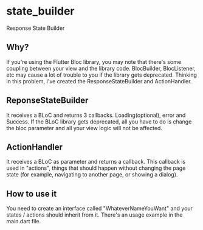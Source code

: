 # state_builder

Response State Builder

## Why?
If you're using the Flutter Bloc library, you may note that there's some coupling between your view and the library code. 
BlocBuilder, BlocListener, etc may cause a lot of trouble to you if the library gets deprecated.
Thinking in this problem, I've created the ResponseStateBuilder and ActionHandler. 

## ReponseStateBuilder
It receives a BLoC and returns 3 callbacks. Loading(optional), error and Success. If the BLoC library gets deprecated, 
all you have to do is change the bloc parameter and all your view logic will not be affected.

## ActionHandler
It receives a BLoC as parameter and returns a callback. This callback is used in "actions", things that should happen without
changing the page state (for example, navigating to another page, or showing a dialog).

## How to use it
You need to create an interface called "WhateverNameYouWant" and your states / actions should inherit from it. There's an usage example in the main.dart file.
